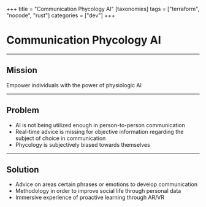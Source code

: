 +++
title = "Communication Phycology AI"
[taxonomies]
tags = ["terraform", "nocode", "rust"]
categories = ["dev"]
+++

# Communication Phycology AI

---

## Mission

Empower individuals with the power of physiologic AI

---

## Problem

- AI is not being utilized enough in person-to-person communication
- Real-time advice is missing for objective information regarding the subject of choice in communication
- Phycology is subjectively biased towards themselves

---

## Solution

- Advice on areas certain phrases or emotions to develop communication
- Methodology in order to improve social life through personal data
- Immersive experience of proactive learning through AR/VR
